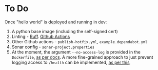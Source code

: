 # To Do
Once "hello world" is deployed and running in dev:

1. A python base image (including the self-signed cert)
2. Linting - [Ruff](https://docs.astral.sh/ruff/). [Github Actions](https://docs.github.com/en/actions/use-cases-and-examples/building-and-testing/building-and-testing-python#using-ruff-to-lint-code) 
3. Other Github actions - `publish-hotfix.yml`, `example.dependabot.yml`
4. Sonar config - `sonar-project.properties`
5. At the moment, the argument `--no-access-log` is provided in the `Dockerfile`, [as per docs](https://www.uvicorn.org/settings/#logging). A more fine-grained approach to just prevent logging access to `/health` can be implemented, [as per this](https://github.com/encode/starlette/issues/864)
